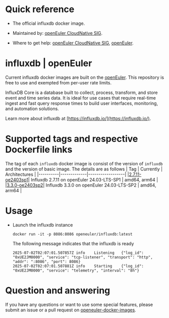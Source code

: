 # Quick reference

- The official influxdb docker image.

- Maintained by: [openEuler CloudNative SIG](https://gitee.com/openeuler/cloudnative).

- Where to get help: [openEuler CloudNative SIG](https://gitee.com/openeuler/cloudnative), [openEuler](https://gitee.com/openeuler/community).

# influxdb | openEuler
Current influxdb docker images are built on the [openEuler](https://repo.openeuler.org/). This repository is free to use and exempted from per-user rate limits.

InfluxDB Core is a database built to collect, process, transform, and store event and time series data. It is ideal for use cases that require real-time ingest and fast query response times to build user interfaces, monitoring, and automation solutions.

Learn more about influxdb at [https://influxdb.io/](https://influxdb.io/).

# Supported tags and respective Dockerfile links
The tag of each `influxdb` docker image is consist of the version of `influxdb` and the version of basic image. The details are as follows
|    Tag   |  Currently  |   Architectures  |
|----------|-------------|------------------|
|[2.7.11-oe2403sp1](https://gitee.com/openeuler/openeuler-docker-images/blob/master/Database/influxdb/2.7.11/24.03-lts-sp1/Dockerfile)| Influxdb 2.7.11 on openEuler 24.03-LTS-SP1 | amd64, arm64 |
|[3.3.0-oe2403sp2](https://gitee.com/openeuler/openeuler-docker-images/blob/master/Database/influxdb/3.3.0/24.03-lts-sp2/Dockerfile)| Influxdb 3.3.0 on openEuler 24.03-LTS-SP2 | amd64, arm64 |

# Usage

- Launch the influxdb instance

	```
	docker run -it -p 8086:8086 openeuler/influxdb:latest
	```
	The following message indicates that the influxdb is ready
	```
	2025-07-02T02:07:01.507857Z	info	Listening	{"log_id": "0xUE2JM0000", "service": "tcp-listener", "transport": "http", "addr": ":8086", "port": 8086}
	2025-07-02T02:07:01.507881Z	info	Starting	{"log_id": "0xUE2JM0000", "service": "telemetry", "interval": "8h"}
	```

# Question and answering
If you have any questions or want to use some special features, please submit an issue or a pull request on [openeuler-docker-images](https://gitee.com/openeuler/openeuler-docker-images).